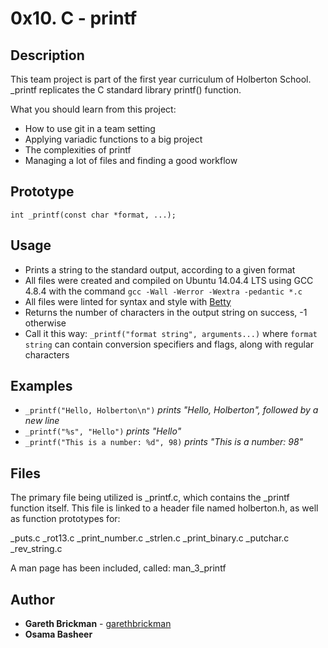 # 0x10. C - printf

## Description

This team project is part of the first year curriculum of Holberton School.
\_printf replicates the C standard library printf() function.

What you should learn from this project:

- How to use git in a team setting
- Applying variadic functions to a big project
- The complexities of printf
- Managing a lot of files and finding a good workflow

## Prototype

`int _printf(const char *format, ...);`

## Usage

- Prints a string to the standard output, according to a given format
- All files were created and compiled on Ubuntu 14.04.4 LTS using GCC 4.8.4 with the command `gcc -Wall -Werror -Wextra -pedantic *.c`
- All files were linted for syntax and style with [Betty](https://github.com/holbertonschool/Betty)
- Returns the number of characters in the output string on success, -1 otherwise
- Call it this way: `_printf("format string", arguments...)` where `format string` can contain conversion specifiers and flags,
  along with regular characters

## Examples

- `_printf("Hello, Holberton\n")` _prints "Hello, Holberton", followed by a new line_
- `_printf("%s", "Hello")` _prints "Hello"_
- `_printf("This is a number: %d", 98)` _prints "This is a number: 98"_

## Files

The primary file being utilized is _printf.c, which contains the _printf function itself. This file is linked to a header file named holberton.h, as well as function prototypes for: 

_puts.c
_rot13.c
_print_number.c
_strlen.c
_print_binary.c
_putchar.c
_rev_string.c

A man page has been included, called: man_3_printf

## Author

- **Gareth Brickman** - [garethbrickman](https:///github.com/garethbrickman)
- **Osama Basheer**
